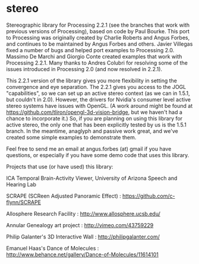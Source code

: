 stereo
======

Stereographic library for Processing 2.2.1 (see the branches that work with previous versions of Processing), based on code by Paul Bourke. This port to Processing was originally created by Charlie Roberts and Angus Forbes, and continues to be maintained by Angus Forbes and others. Javier Villegas fixed a number of bugs and helped port examples to Processing 2.0. Massimo De Marchi and Giorgio Conte created examples that work with Processing 2.2.1. Many thanks to Andres Colubri for resolving some of the issues introduced in Processing 2.0 (and now resolved in 2.2.1).

This 2.2.1 version of the library gives you more flexibility in setting the convergence and eye separation. The 2.2.1 gives you access to the JOGL "capabilities", so we can set up an active stereo context (as we can in 1.5.1, but couldn't in 2.0). However, the drivers for Nvidia's consumer level active stereo systems have issues with OpenGL. (A work around might be found at https://github.com/tliron/opengl-3d-vision-bridge, but we haven't had a chance to incorporate it.) So, if you are planning on using this library for active stereo, the only one that has been explicitly tested by us is the 1.5.1 branch. In the meantime, anaglyph and passive work great, and we've created some simple examples to demonstrate them.

Feel free to send me an email at angus.forbes (at) gmail if you have questions, or especially if you have some demo code that uses this library.

Projects that use (or have used) this library:

ICA Temporal Brain-Activity Viewer, University of Arizona Speech and Hearing Lab

SCRAPE (SCReen Adjusted Panoramic Effect) : https://github.com/c-flynn/SCRAPE

Allosphere Research Facility : http://www.allosphere.ucsb.edu/

Annular Genealogy art project : http://vimeo.com/43759229

Philip Galanter's 3D Interactive Wall : http://philipgalanter.com/

Emanuel Haas's Dance of Molecules : http://www.behance.net/gallery/Dance-of-Molecules/11614101


